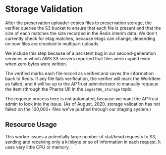 # Storage Validation

After the preservation uploader copies files to preservation storage, the verifier queries the S3 bucket to ensure that each file is present and that the size of each matches the size recorded in the Redis interim data. We don't currently check for etag matches, because etags can change, depending on how files are chunked in multipart uploads.

We include this step because of a peristent bug in our second-generation services in which AWS S3 servers reported that files were copied even when zero bytes were written.

The verified marks each file record as verified and saves the information back to Redis. If any file fails verification, the verifier will mark the WorkItem as failed, and it will be up to the APTrust administrator to manually requeue the item (through the Pharos UI) in the `ingest06_storage` topic.

The requeue process here is not automated, because we want the APTrust admin to look into the issue. (As of August, 2020, storage validation has not failed on the 100,000+ files we've pushed through our staging system.)

## Resource Usage

This worker issues a potentially large number of stat/head requests to S3, sending and receiving only a kilobyte or so of information in each request. It uses very little CPU or memory.

